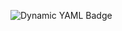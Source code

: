 ![Dynamic YAML Badge](https://img.shields.io/badge/dynamic/yaml?url=https%3A%2F%2Fraw.githubusercontent.com%2FSandbox-Reviews%2FSandbox-Reviews.github.io%2Fmain%2Fdata.yaml&query=%24.repo&logo=codereview&label=repo's%20Sandbox%20Reviews&color=white)
